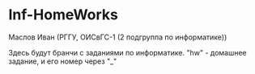 # Inf-HomeWorks

Маслов Иван (РГГУ, ОИСвГС-1 (2 подгруппа по информатике))

Здесь будут бранчи с заданиями по информатике.
"hw" - домашнее задание,  и его номер через "_"

